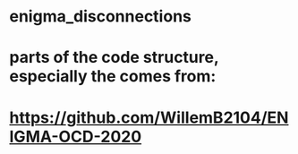 # enigma_disconnections

# parts of the code structure, especially the  comes from:
# https://github.com/WillemB2104/ENIGMA-OCD-2020

